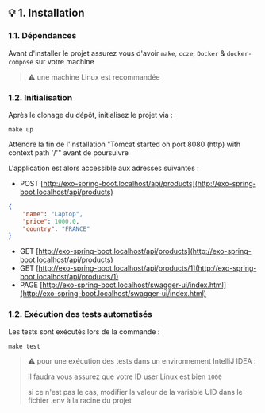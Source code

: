 ## 💡 1. Installation

### 1.1. Dépendances

Avant d'installer le projet assurez vous d'avoir `make`, `ccze`, `Docker` & `docker-compose` sur votre machine
> ⚠️ une machine Linux est recommandée

### 1.2. Initialisation

Après le clonage du dépôt, initialisez le projet via :
```Shell
make up
```

Attendre la fin de l'installation "Tomcat started on port 8080 (http) with context path '/'" avant de poursuivre

L'application est alors accessible aux adresses suivantes :

- POST [http://exo-spring-boot.localhost/api/products](http://exo-spring-boot.localhost/api/products)
```json
{
	"name": "Laptop",
	"price": 1000.0,
	"country": "FRANCE"
}
```
- GET [http://exo-spring-boot.localhost/api/products](http://exo-spring-boot.localhost/api/products)
- GET [http://exo-spring-boot.localhost/api/products/1](http://exo-spring-boot.localhost/api/products/1)
- PAGE [http://exo-spring-boot.localhost/swagger-ui/index.html](http://exo-spring-boot.localhost/swagger-ui/index.html)

### 1.2. Exécution des tests automatisés

Les tests sont exécutés lors de la commande :
```Shell
make test
```
> ⚠️ pour une exécution des tests dans un environnement IntelliJ IDEA :
> 
> il faudra vous assurez que votre ID user Linux est bien `1000`
> 
> si ce n'est pas le cas, modifier la valeur de la variable UID dans le fichier .env à la racine du projet
